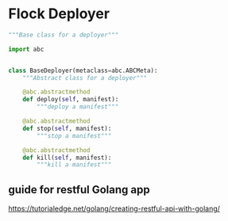 # Flock Deployer

```python
"""Base class for a deployer"""

import abc


class BaseDeployer(metaclass=abc.ABCMeta):
    """Abstract class for a deployer"""

    @abc.abstractmethod
    def deploy(self, manifest):
        """deploy a manifest"""

    @abc.abstractmethod
    def stop(self, manifest):
        """stop a manifest"""

    @abc.abstractmethod
    def kill(self, manifest):
        """kill a manifest"""

```

## guide for restful Golang app

<https://tutorialedge.net/golang/creating-restful-api-with-golang/>
